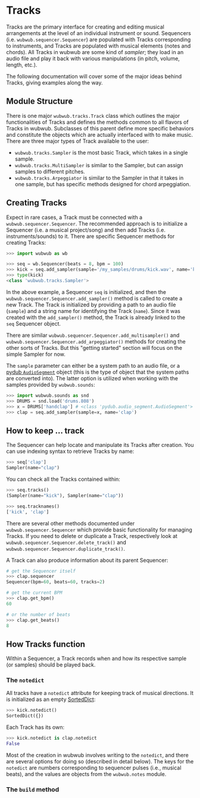 # Tracks

Tracks are the primary interface for creating and editing musical arrangements at the level of an individual instrument or sound.  Sequencers (i.e. `wubwub.sequencer.Sequencer`) are populated with Tracks corresponding to instruments, and Tracks are populated with musical elements (notes and chords).  All Tracks in wubwub are some kind of *sampler*; they load in an audio file and play it back with various manipulations (in pitch, volume, length, etc.).  

The following documentation will cover some of the major ideas behind Tracks, giving examples along the way.

## Module Structure

There is one major `wubwub.tracks.Track` class which outlines the major functionalities of Tracks and defines the methods common to all flavors of Tracks in wubwub.  Subclasses of this parent define more specific behaviors and constitute the objects which are actually interfaced with to make music.  There are three major types of Track available to the user:

- `wubwub.tracks.Sampler` is the most basic Track, which takes in a single sample.
- `wubwub.tracks.MultiSampler` is similar to the Sampler, but can assign samples to different pitches.
- `wubwub.tracks.Arpeggiator` is similar to the Sampler in that it takes in one sample, but has specific methods designed for chord arpeggiation.

## Creating Tracks

Expect in rare cases, a Track must be connected with a `wubwub.sequencer.Sequencer`.  The recommended approach is to initialize a Sequencer (i.e. a musical project/song) and then add Tracks (i.e. instruments/sounds) to it.  There are specific Sequencer methods for creating Tracks:

```python
>>> import wubwub as wb

>>> seq = wb.Sequencer(beats = 8, bpm = 100)
>>> kick = seq.add_sampler(sample='/my_samples/drums/kick.wav', name='kick')
>>> type(kick)
<class 'wubwub.tracks.Sampler'>

```

In the above example, a Sequencer `seq` is initialized, and then the `wubwub.sequencer.Sequencer.add_sampler()` method is called to create a new Track.  The Track is initialized by providing a path to an audio file (`sample`) and a string name for identifying the Track (`name`).  Since it was created with the `add_sampler()` method, the Track is already linked to the `seq` Sequencer object.

There are similar `wubwub.sequencer.Sequencer.add_multisampler()` and `wubwub.sequencer.Sequencer.add_arpeggiator()` methods for creating the other sorts of Tracks.  But this "getting started" section will focus on the simple Sampler for now.

The `sample` parameter can either be a system path to an audio file, or a [pydub `AudioSegment`](https://github.com/jiaaro/pydub) object (this is the type of object that the system paths are converted into).  The latter option is utilized when working with the samples provided by `wubwub.sounds`:

```python
>>> import wubwub.sounds as snd
>>> DRUMS = snd.load('drums.808')
>>> x = DRUMS['handclap'] # <class 'pydub.audio_segment.AudioSegment'>
>>> clap = seq.add_sampler(sample=x, name='clap')

```

## How to keep ... track

The Sequencer can help locate and manipulate its Tracks after creation.  You can use indexing syntax to retrieve Tracks by name:

```python
>>> seq['clap']
Sampler(name="clap")

```

You can check all the Tracks contained within:

```python
>>> seq.tracks()
(Sampler(name="kick"), Sampler(name="clap"))

>>> seq.tracknames()
['kick', 'clap']

```

There are several other methods documented under `wubwub.sequencer.Sequencer` which provide basic functionality for managing Tracks.  If you need to delete or duplicate a Track, respectively look at `wubwub.sequencer.Sequencer.delete_track()` and `wubwub.sequencer.Sequencer.duplicate_track()`.

A Track can also produce information about its parent Sequencer:

```python
# get the Sequencer itself
>>> clap.sequencer
Sequencer(bpm=60, beats=60, tracks=2)

# get the current BPM
>>> clap.get_bpm()
60

# or the number of beats
>>> clap.get_beats()
8

```

## How Tracks function

Within a Sequencer, a Track records when and how its respective sample (or samples) should be played back.

### The `notedict` 

All tracks have a `notedict` attribute for keeping track of musical directions.  It is initialized as an empty [SortedDict](http://www.grantjenks.com/docs/sortedcontainers/sorteddict.html):

```python
>>> kick.notedict()
SortedDict({})

```

Each Track has its own:

```python
>>> kick.notedict is clap.notedict
False

```

Most of the creation in wubwub involves writing to the `notedict`, and there are several options for doing so (described in detail below).  The keys for the `notedict` are numbers corresponding to sequencer pulses (i.e., musical beats), and the values are objects from the `wubwub.notes` module.

### The `build` method

